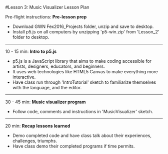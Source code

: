 #Lesson 3: Music Visualizer Lesson Plan

Pre-flight instructions:
**Pre-lesson prep**
* Download GWN Fex2016_Projects folder, unzip and save to desktop.
* Install p5.js on all computers by unzipping 'p5-win.zip' from 'Lesson_2' folder to desktop.

---
10 - 15 min: 
**Intro to p5.js**   
* p5.js is a JavaScript library that aims to make coding accessible for artists, designers, educators, and beginners.
* It uses web technologies like HTML5 Canvas to make everything more interactive.
* Have class run through 'IntroTutorial' sketch to familiarize themselves with the language, and the editor.

---
30 - 45 min: 
**Music visualizer program**  
* Follow code, comments and instructions in 'MusicVisualizer' sketch.

---
20 min:
**Recap lessons learned**  
* Demo completed code and have class talk about their experiences, challenges, triumphs.
* Have class demo their completed programs if time permits.


